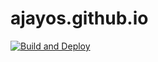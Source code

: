 # ajayos.github.io

[![Build and Deploy](https://github.com/Ajayos/ajayos.github.io/actions/workflows/build-deploy.yml/badge.svg)](https://github.com/Ajayos/ajayos.github.io/actions/workflows/build-deploy.yml)